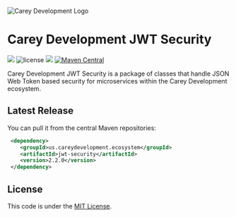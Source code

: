 ![Carey Development Logo](http://careydevelopment.us/img/branding/careydevelopment-logo-sm.png)

# Carey Development JWT Security 
![](https://img.shields.io/badge/jdk-11-blue.svg) ![license](https://img.shields.io/badge/license-MIT-blue.svg) 
![](https://img.shields.io/badge/maven-3.6.3-blue.svg)
[![Maven Central](https://maven-badges.herokuapp.com/maven-central/us.careydevelopment.ecosystem/jwt-security/badge.svg)](https://search.maven.org/artifact/us.careydevelopment.ecosystem/jwt-security/2.2.0/jar)




Carey Development JWT Security is a package of classes that handle JSON Web Token based security for microservices within the Carey Development ecosystem.


## Latest Release
You can pull it from the central Maven repositories:

```xml
 <dependency>
    <groupId>us.careydevelopment.ecosystem</groupId>
    <artifactId>jwt-security</artifactId>
    <version>2.2.0</version>
 </dependency>
```

## License
This code is under the [MIT License](https://github.com/careydevelopment/date-util/blob/main/LICENSE).
